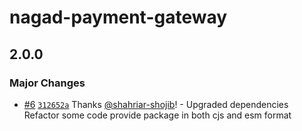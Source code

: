 # nagad-payment-gateway

## 2.0.0

### Major Changes

- [#6](https://github.com/shahriar-shojib/nagad-payment-gateway/pull/6) [`312652a`](https://github.com/shahriar-shojib/nagad-payment-gateway/commit/312652a8d3542b311b5edf40abffdd82476bb6bc) Thanks [@shahriar-shojib](https://github.com/shahriar-shojib)! - Upgraded dependencies
  Refactor some code
  provide package in both cjs and esm format
